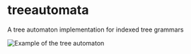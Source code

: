 # treeautomata
A tree automaton implementation for indexed tree grammars


![Example of the tree automaton](http://url/to/img.png)
